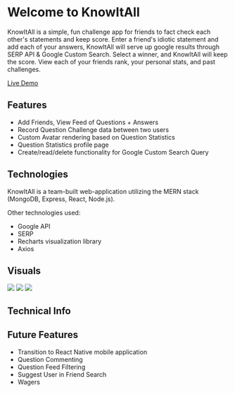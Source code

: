 # Welcome to KnowItAll
KnowItAll is a simple, fun challenge app for friends to fact check each other's statements and keep score. Enter a friend's idiotic statement and add each of your answers, KnowItAll will serve up google results through SERP API & Google Custom Search. Select a winner, and KnowItAll will keep the score. View each of your friends rank, your personal stats, and past challenges.

[Live Demo](https://knowitall-app.herokuapp.com)

## Features
* Add Friends, View Feed of Questions + Answers
* Record Question Challenge data between two users
* Custom Avatar rendering based on Question Statistics
* Question Statistics profile page
* Create/read/delete functionality for Google Custom Search Query

## Technologies
KnowItAll is a team-built web-application utilizing the MERN stack (MongoDB, Express, React, Node.js). 

Other technologies used: 
* Google API
* SERP
* Recharts visualization library
* Axios

## Visuals
![](https://media.giphy.com/media/SUuSit3ghrrLZ2YSZj/giphy.gif)
![](https://media.giphy.com/media/Kd03sqhAC2eSWFR1n7/giphy.gif)
![](https://media.giphy.com/media/iEw5r61Y1vvcpGcMtm/giphy.gif)

## Technical Info

## Future Features
* Transition to React Native mobile application
* Question Commenting
* Question Feed Filtering
* Suggest User in Friend Search
* Wagers
